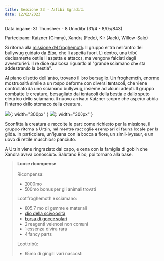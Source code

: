 ```yaml
---
title: Sessione 23 - Anfibi Sgraditi
date: 12/02/2023
---
```

Data ingame: 31 Thunsheer - 8 Unndilar (31/4 - 8/05/843)

Partecipano: Kaizner (Gimmy), Xandra (Fede), Kir (Jack), Willow (Salo)

Si ritorna alla [missione del froghemoth](/xho/quest#froghemoth). Il gruppo entra nell'antro dei bullywug guidato da [Bibo](/xho/npc/travelers#bibo), che li aspetta fuori. Lì dentro, una tribù decisamente ostile li aspetta e attacca, ma vengono falciati dagli avventurieri. Il re dice qualcosa riguardo al "grande sciamano che sta addestrando la bestia".

Al piano di sotto dell'antro, trovano il loro bersaglio. Un froghemoth, enorme mostruosità simile a un rospo deforme con diversi tentacoli, che viene controllato da uno sciamano bullywug, insieme ad alcuni adepti. Il gruppo combatte le creature, bersagliato dai tentacoli della bestia e dallo sputo elettrico dello sciamano. Il nuovo arrivato Kaizner scopre che aspetto abbia l'interno dello stomaco della creatura.

![](https://i.redd.it/fcw1drc2zld91.jpg){: width="300px" } ![](https://i.imgur.com/CCk1cP0.png){: width="300px" }

Sconfitta la creatura e raccolte le parti come richiesto per la missione, il gruppo ritorna a Urzin, nel mentre raccoglie esemplari di fauna locale per la gilda. In particolare, un'iguana con la bocca a fiore, un simil-ivysaur, e un uovo di rettile muschioso panciuto.

A Urzin viene ringraziato dal capo, e cena con la famiglia di goblin che Xandra aveva conosciuto. Salutano Bibo, poi tornano alla base.

> **Loot e ricompense**
> <br><br>
> Ricompensa:
> - 2000mo
> - 500mo bonus per gli animali trovati
>
> Loot froghemoth e sciamano:
> - 805.7 mo di gemme e materiali
> - [olio della scivolosità](https://dungeonsanddragons.fandom.com/it/wiki/Olio_della_Scivolosit%C3%A0)
> - [borsa di gocce solari](https://old.reddit.com/r/TheGriffonsSaddlebag/comments/d6f9xc/the_griffons_saddlebag_bag_of_sundrops_wondrous/)
> - 2 reagenti velenosi non comuni
> - 1 essenza divina rara
> - 4 fancy parts
>
> Loot tribù:
> - 95mo di gingilli vari nascosti
